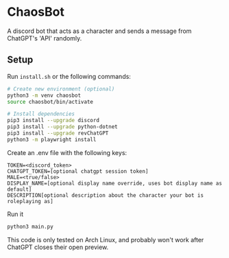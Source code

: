 # ChaosBot
A discord bot that acts as a character and sends a message from ChatGPT's 'API' randomly.

## Setup

Run `install.sh` or the following commands:

```bash
# Create new environment (optional)
python3 -m venv chaosbot
source chaosbot/bin/activate

# Install dependencies
pip3 install --upgrade discord
pip3 install --upgrade python-dotnet
pip3 install --upgrade revChatGPT
python3 -m playwright install
```

Create an .env file with the following keys:

```
TOKEN=<discord_token>
CHATGPT_TOKEN=[optional chatgpt session token]
MALE=<true/false>
DISPLAY_NAME=[optional display name override, uses bot display name as default]
DESCRIPTION[optional description about the character your bot is roleplaying as]
```

Run it
```bash
python3 main.py
```

This code is only tested on Arch Linux, and probably won't work after ChatGPT closes their open preview.
